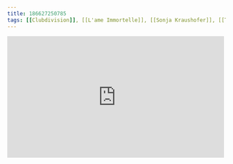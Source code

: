```yaml
---
title: 186627250785
tags: [[Clubdivision]], [[L'ame Immortelle]], [[Sonja Kraushofer]], [[Thomas Rainer]], [[hardstyle]]
---
```

<iframe allow="accelerometer; autoplay; clipboard-write; encrypted-media; gyroscope; picture-in-picture" allowfullscreen="" frameborder="0" height="281" id="youtube_iframe" src="https://www.youtube.com/embed/IB8VVaUBjns?feature=oembed&amp;enablejsapi=1&amp;origin=https://safe.txmblr.com&amp;wmode=opaque" width="500"></iframe>